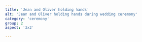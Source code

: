 ```yaml
---
title: 'Jean and Oliver holding hands'
alt: 'Jean and Oliver holding hands during wedding ceremony'
category: 'ceremony'
group: 2
aspect: '3x2'

---
```

